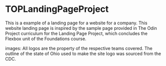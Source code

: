 # TOPLandingPageProject
This is a example of a landing page for a website for a company.  This website landing page is inspired by the sample page provided in The Odin Project curriculum for the Landing Page Project, which concludes the Flexbox unit of the Foundations course.

images:  All logos are the property of the respective teams covered.  The outline of the state of Ohio used to make the site logo was sourced from the CDC.  